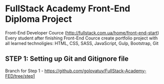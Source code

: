 # FullStack Academy Front-End Diploma Project
Front-End Developer Cource (http://fullstack.com.ua/home/front-end-start)
Every student after finishing Front-End Cource create portfolio project with all learned technoligies: HTML, CSS, SASS, JavaScript, Gulp, Bootstrap, Git
## STEP 1: Setting up Git and Gitignore file
Branch for Step 1 - https://github.com/golovatuy/FullStack-Academy-FED/tree/step1
